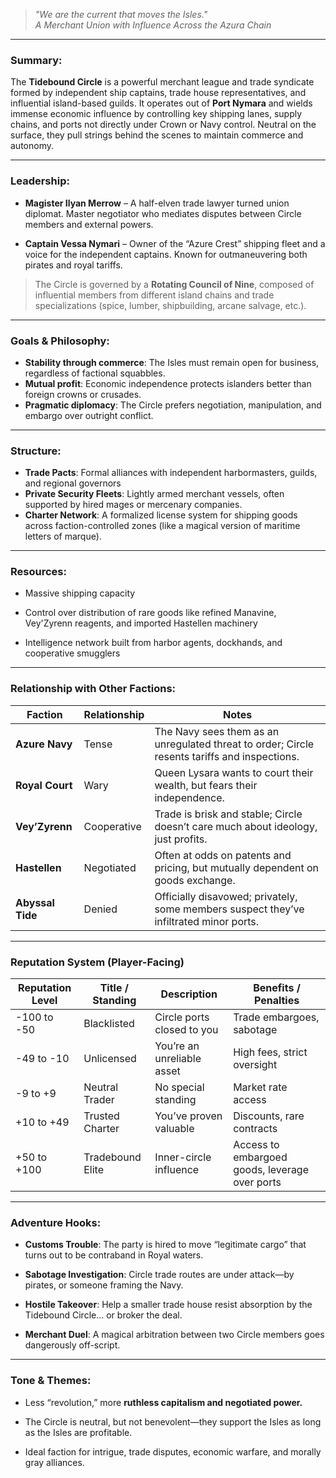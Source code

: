 
> _"We are the current that moves the Isles."_  
> _A Merchant Union with Influence Across the Azura Chain_

---

### Summary:

The **Tidebound Circle** is a powerful merchant league and trade syndicate formed by independent ship captains, trade house representatives, and influential island-based guilds. It operates out of **Port Nymara** and wields immense economic influence by controlling key shipping lanes, supply chains, and ports not directly under Crown or Navy control. Neutral on the surface, they pull strings behind the scenes to maintain commerce and autonomy.

---

### Leadership:

- **Magister Ilyan Merrow** – A half-elven trade lawyer turned union diplomat. Master negotiator who mediates disputes between Circle members and external powers.
    
- **Captain Vessa Nymari** – Owner of the “Azure Crest” shipping fleet and a voice for the independent captains. Known for outmaneuvering both pirates and royal tariffs.
    

> The Circle is governed by a **Rotating Council of Nine**, composed of influential members from different island chains and trade specializations (spice, lumber, shipbuilding, arcane salvage, etc.).

---

### Goals & Philosophy:

- **Stability through commerce**: The Isles must remain open for business, regardless of factional squabbles.
- **Mutual profit**: Economic independence protects islanders better than foreign crowns or crusades.
- **Pragmatic diplomacy**: The Circle prefers negotiation, manipulation, and embargo over outright conflict.

---

### Structure:

- **Trade Pacts**: Formal alliances with independent harbormasters, guilds, and regional governors    
- **Private Security Fleets**: Lightly armed merchant vessels, often supported by hired mages or mercenary companies.
- **Charter Network**: A formalized license system for shipping goods across faction-controlled zones (like a magical version of maritime letters of marque).
    

---

### Resources:

- Massive shipping capacity
    
- Control over distribution of rare goods like refined Manavine, Vey'Zyrenn reagents, and imported Hastellen machinery
    
- Intelligence network built from harbor agents, dockhands, and cooperative smugglers
    

---

### Relationship with Other Factions:

| Faction          | Relationship | Notes                                                                                         |
| ---------------- | ------------ | --------------------------------------------------------------------------------------------- |
| **Azure Navy**   | Tense        | The Navy sees them as an unregulated threat to order; Circle resents tariffs and inspections. |
| **Royal Court**  | Wary         | Queen Lysara wants to court their wealth, but fears their independence.                       |
| **Vey’Zyrenn**   | Cooperative  | Trade is brisk and stable; Circle doesn’t care much about ideology, just profits.             |
| **Hastellen**    | Negotiated   | Often at odds on patents and pricing, but mutually dependent on goods exchange.               |
| **Abyssal Tide** | Denied       | Officially disavowed; privately, some members suspect they’ve infiltrated minor ports.        |

---

### Reputation System (Player-Facing)

|Reputation Level|Title / Standing|Description|Benefits / Penalties|
|---|---|---|---|
|-100 to -50|Blacklisted|Circle ports closed to you|Trade embargoes, sabotage|
|-49 to -10|Unlicensed|You’re an unreliable asset|High fees, strict oversight|
|-9 to +9|Neutral Trader|No special standing|Market rate access|
|+10 to +49|Trusted Charter|You’ve proven valuable|Discounts, rare contracts|
|+50 to +100|Tradebound Elite|Inner-circle influence|Access to embargoed goods, leverage over ports|

---

### Adventure Hooks:

- **Customs Trouble**: The party is hired to move “legitimate cargo” that turns out to be contraband in Royal waters.
    
- **Sabotage Investigation**: Circle trade routes are under attack—by pirates, or someone framing the Navy.
    
- **Hostile Takeover**: Help a smaller trade house resist absorption by the Tidebound Circle… or broker the deal.
    
- **Merchant Duel**: A magical arbitration between two Circle members goes dangerously off-script.
    

---

### Tone & Themes:

- Less “revolution,” more **ruthless capitalism and negotiated power.**
    
- The Circle is neutral, but not benevolent—they support the Isles as long as the Isles are profitable.
    
- Ideal faction for intrigue, trade disputes, economic warfare, and morally gray alliances.